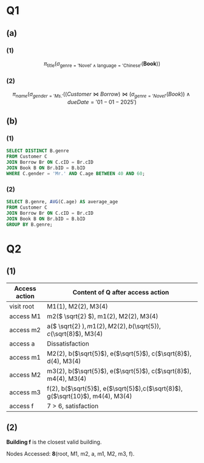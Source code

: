# Q1

## (a)

### (1)

$$
\pi_{\text{title}} \left( \sigma_{\text{genre} = ' \text{Novel} ' \land \text{language} = ' \text{Chinese} '} (\textbf{Book}) \right)
$$



### (2)

$$
\pi_{name}(\sigma_{gender='Ms.'}((Customer \bowtie Borrow) \bowtie (\sigma_{genre='Novel'}(Book)) \land dueDate='01-01-2025')
$$



## (b)

### (1)

```sql
SELECT DISTINCT B.genre
FROM Customer C
JOIN Borrow Br ON C.cID = Br.cID
JOIN Book B ON Br.bID = B.bID
WHERE C.gender = 'Mr.' AND C.age BETWEEN 40 AND 60;
```

### (2)

```sql
SELECT B.genre, AVG(C.age) AS average_age
FROM Customer C
JOIN Borrow Br ON C.cID = Br.cID
JOIN Book B ON Br.bID = B.bID
GROUP BY B.genre;
```



# Q2

## (1)

| Access action | Content of Q after access action                             |
| ------------- | ------------------------------------------------------------ |
| visit root    | M1(1), M2(2), M3(4)                                          |
| access M1     | m2($ \sqrt{2} $), m1(2), M2(2), M3(4)                        |
| access m2     | a($ \sqrt{2} $), m1(2), M2(2), b($\sqrt{5}$), c($\sqrt{8}$), M3(4) |
| access a      | Dissatisfaction                                              |
| access m1     | M2(2), b($\sqrt{5}$), e($\sqrt{5}$), c($\sqrt{8}$),  d(4),  M3(4) |
| access M2     | m3(2), b($\sqrt{5}$), e($\sqrt{5}$), c($\sqrt{8}$), m4(4), M3(4) |
| access m3     | f(2), b($\sqrt{5}$), e($\sqrt{5}$),c($\sqrt{8}$), g($\sqrt{10}$), m4(4), M3(4) |
| access f      | 7 > 6, satisfaction                                          |

## (2)

**Building f** is the closest valid building.

Nodes Accessed: **8**(root, M1, m2, a, m1, M2, m3, f).



